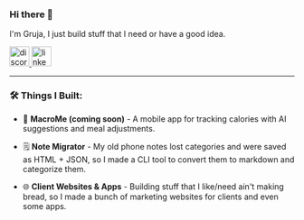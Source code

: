 ### Hi there 👋

I'm Gruja, I just build stuff that I need or have a good idea.

<div id="badges">
  <a href="https://discord.com/users/512924590998028300">
    <img src="https://img.shields.io/static/v1?message=Discord&logo=discord&label=&color=7289DA&logoColor=white&labelColor=&style=for-the-badge" height="35" alt="discord logo"  />
  </a>
  <a href="https://www.linkedin.com/in/grujic-aleksandar/">
    <img src="https://img.shields.io/static/v1?message=LinkedIn&logo=linkedin&label=&color=0077B5&logoColor=white&labelColor=&style=for-the-badge" height="35" alt="linkedin logo"  />
  </a>
</div>

----------

### 🛠️ Things I Built:

- 🍏 **MacroMe (coming soon)** - A mobile app for tracking calories with AI suggestions and meal adjustments.

- 🗒️ **Note Migrator** - My old phone notes lost categories and were saved as HTML + JSON, so I made a CLI tool to convert them to markdown and categorize them.

- 🌐 **Client Websites & Apps** - Building stuff that I like/need ain't making bread, so I made a bunch of marketing websites for clients and even some apps.
